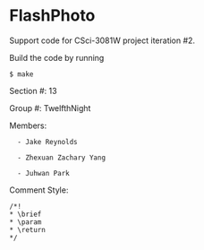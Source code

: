 FlashPhoto
=========

Support code for CSci-3081W project iteration #2.

Build the code by running

`$ make`

Section #: 13

Group #: TwelfthNight

Members:

      - Jake Reynolds 

      - Zhexuan Zachary Yang

      - Juhwan Park

Comment Style:
```
/*!
* \brief
* \param
* \return
*/
```
